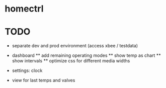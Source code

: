 homectrl
========


# TODO
* separate dev and prod environment (access xbee / testdata)
* dashboard
** add remaining operating modes
** show temp as chart
** show intervals
** optimize css for different media widths

* settings: clock

* view for last temps and valves